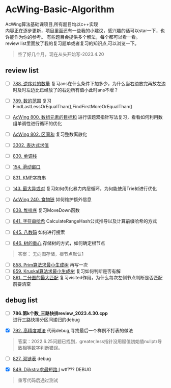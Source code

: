 # AcWing-Basic-Algorithm
AcWing算法基础课项目,所有题目均以c++实现  
内容正在逐步更新，项目里面还有一些我的小建议，感兴趣的话可以star一下，也许能作为你的参考。
有些题目会提供多个解法，每个都可以看一看。  
review list里面放了我的复习题单或者复习的知识点,可以浏览一下。

> 空了好几个月，现在从头开始写-2023.4.20

## review list

- [ ] [788. 逆序对的数量](https://www.acwing.com/problem/content/790/)
复习ans在什么条件下加多少，为什么当右边放完再放左边时及时左边比已经放了的右边所有值小此时ans不增？

- [ ] [789. 数的范围](https://www.acwing.com/problem/content/description/791/)
复习FindLastLessOrEqualThan(),FindFirstMoreOrEqualThan()  

- [ ] [AcWing 800. 数组元素的目标和](https://www.acwing.com/problem/content/802/)
进行该题双指针写法复习，看看如何利用数组单调性进行循环的优化  

- [ ] [AcWing 802. 区间和](https://www.acwing.com/problem/content/804/)
复习整数离散化  

- [ ] [3302. 表达式求值](https://www.acwing.com/problem/content/3305/)
- [ ] [830. 单调栈](https://www.acwing.com/problem/content/832/)  
- [ ] [154. 滑动窗口](https://www.acwing.com/problem/content/156/)
- [ ] [831. KMP字符串](https://www.acwing.com/problem/content/833/)
- [ ] [143. 最大异或对](https://www.acwing.com/problem/content/145/)
复习如何优化暴力内层循环，为何能使用Trie树进行优化  
- [ ] [AcWing 240. 食物链](https://www.acwing.com/problem/content/242/)
如何维护额外信息  
- [ ] [838. 堆排序](https://www.acwing.com/problem/content/840/)
复习MoveDown函数  
- [ ] [841. 字符串哈希](https://www.acwing.com/problem/content/843/)
CalculateRangeHash公式推导以及计算前缀哈希的方式  
- [ ] [845. 八数码](https://www.acwing.com/problem/content/847/)
如何进行搜索  
- [ ] [846. 树的重心](https://www.acwing.com/problem/content/848/)
存储树的方式，如何确定根节点  

> 答案： 无向图存储，根节点默认1  

- [ ] [858. Prim算法求最小生成树](https://www.acwing.com/problem/content/860/)
再写一次  
- [ ] [859. Kruskal算法求最小生成树](https://www.acwing.com/problem/content/861/)
复习如何判断是否有解  
- [ ] [861. 二分图的最大匹配](https://www.acwing.com/problem/content/863/)
复习visited作用，为什么每次左侧节点判断是否匹配前要清空

## debug list

- [ ] **786.第k个数_三路快排review_2023.4.30.cpp**  
进行三路快排分区间递归的debug

- [x] [792. 高精度减法](https://www.acwing.com/problem/content/794/)
代码debug,寻找最后一个样例不打表的做法  

> 答案：2022.6.25问题已找到，greater,less指针没用赋值初始值nullptr导致相等数字判断错误。  

- [ ] [827. 双链表](https://www.acwing.com/problem/content/829/)
debug  

- [x] [849. Dijkstra求最短路 I](https://www.acwing.com/problem/content/851/)
wtf??? DEBUG  

> 重写代码后通过测试
